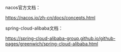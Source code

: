 nacos官方文档：

https://nacos.io/zh-cn/docs/concepts.html



spring-cloud-alibaba文档：

https://spring-cloud-alibaba-group.github.io/github-pages/greenwich/spring-cloud-alibaba.html

